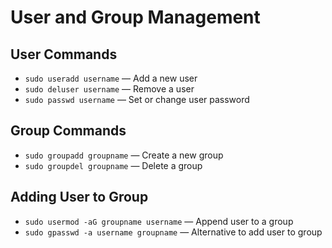 # User and Group Management

## User Commands
- `sudo useradd username` — Add a new user
- `sudo deluser username` — Remove a user
- `sudo passwd username` — Set or change user password

## Group Commands
- `sudo groupadd groupname` — Create a new group
- `sudo groupdel groupname` — Delete a group

## Adding User to Group
- `sudo usermod -aG groupname username` — Append user to a group
- `sudo gpasswd -a username groupname` — Alternative to add user to group
